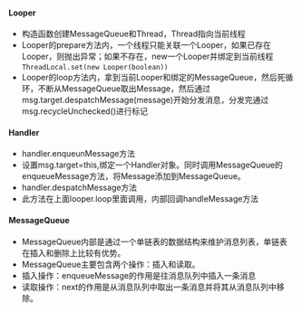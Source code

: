 #### Looper
- 构造函数创建MessageQueue和Thread，Thread指向当前线程
- Looper的prepare方法内，一个线程只能关联一个Looper，如果已存在Looper，则抛出异常；如果不存在，new一个Looper并绑定到当前线程`ThreadLocal.set(new Looper(boolean))`
- Looper的loop方法内，拿到当前Looper和绑定的MessageQueue，然后死循环，不断从MessageQueue取出Message，然后通过msg.target.despatchMessage(message)开始分发消息，分发完通过msg.recycleUnchecked()进行标记


#### Handler
- handler.enqueunMessage方法
- 设置msg.target=this,绑定一个Handler对象。同时调用MessageQueue的enqueueMessage方法，将Message添加到MessageQueue。
- handler.despatchMessage方法
- 此方法在上面looper.loop里面调用，内部回调handleMessage方法


#### MessageQueue
- MessageQueue内部是通过一个单链表的数据结构来维护消息列表，单链表在插入和删除上比较有优势。
- MessageQueue主要包含两个操作：插入和读取。
- 插入操作：enqueueMessage的作用是往消息队列中插入一条消息
- 读取操作：next的作用是从消息队列中取出一条消息并将其从消息队列中移除。
